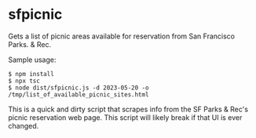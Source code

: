 # sfpicnic
Gets a list of picnic areas available for reservation from San Francisco Parks.
&amp; Rec.

Sample usage:
```
$ npm install
$ npx tsc
$ node dist/sfpicnic.js -d 2023-05-20 -o /tmp/list_of_available_picnic_sites.html
```

This is a quick and dirty script that scrapes info from the SF Parks &amp; Rec's
picnic reservation web page.  This script will likely break if that UI is ever
changed. 